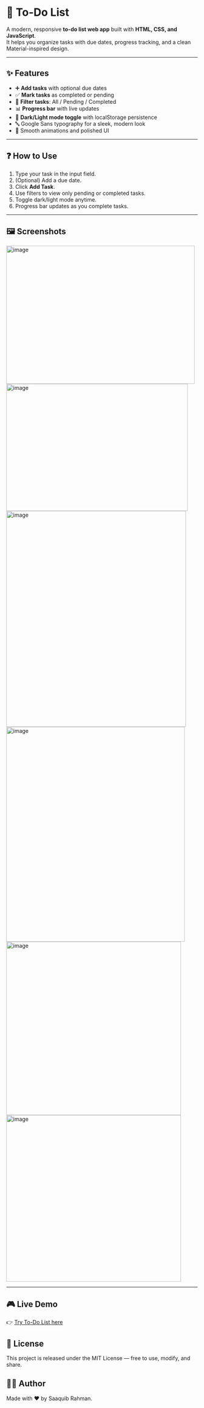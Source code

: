 # 📝 To-Do List

A modern, responsive **to-do list web app** built with **HTML, CSS, and JavaScript**.  
It helps you organize tasks with due dates, progress tracking, and a clean Material-inspired design.

---

## ✨ Features

- ➕ **Add tasks** with optional due dates  
- ✅ **Mark tasks** as completed or pending  
- 🔎 **Filter tasks**: All / Pending / Completed  
- 📊 **Progress bar** with live updates  
- 🌙 **Dark/Light mode toggle** with localStorage persistence  
- 🔤 Google Sans typography for a sleek, modern look  
- 🎨 Smooth animations and polished UI  

---

## ❓ How to Use

1. Type your task in the input field.  
2. (Optional) Add a due date.  
3. Click **Add Task**.  
4. Use filters to view only pending or completed tasks.  
5. Toggle dark/light mode anytime.  
6. Progress bar updates as you complete tasks.  

---

## 🖼️ Screenshots

<img width="496" height="364" alt="image" src="https://github.com/user-attachments/assets/e7584df8-d897-40f5-9e14-c9ef1d5926e7" />
<img width="478" height="335" alt="image" src="https://github.com/user-attachments/assets/7a954e23-3e44-46c8-8132-5a5cc147f424" />
<img width="473" height="569" alt="image" src="https://github.com/user-attachments/assets/5ae7ac64-af99-448a-97c8-841c5676ad8c" />
<img width="470" height="566" alt="image" src="https://github.com/user-attachments/assets/46dd3e1d-3187-4800-9fb4-3bd88d13650b" />
<img width="460" height="457" alt="image" src="https://github.com/user-attachments/assets/26da891f-9b3d-44ad-95f9-28ae434c9951" />
<img width="460" height="439" alt="image" src="https://github.com/user-attachments/assets/44349731-9ace-4796-93d6-4d1dfa57ee1f" />



---

## 🎮 Live Demo
👉 [Try To-Do List here](https://saaquuiib.github.io/todo-list/)


## 📜 License
This project is released under the MIT License — free to use, modify, and share.


## 👨‍💻 Author

Made with ❤️ by Saaquib Rahman.

